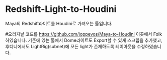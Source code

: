 # Redshift-Light-to-Houdini
Maya의 Redshift라이트를 Houdini로 가져오는 툴입니다.

#오리지날 코드를 https://github.com/joppevos/Maya-to-Houdini 이곳에서 Folk하였습니다. 
기존에 있는 툴에서 Dome라이트도 Export할 수 있게 스크립을 추가했고, 후디니에서도 LightRig(subnet)에 모든 light가 존재하도록 레이아웃을 수정하였습니다. 

